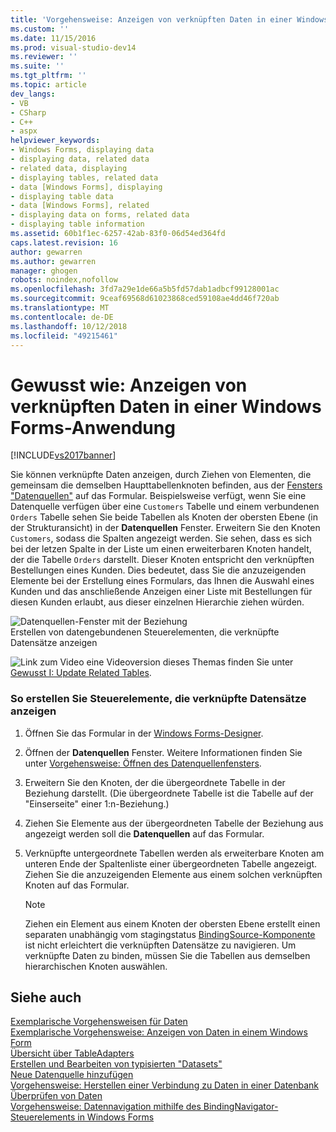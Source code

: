 ```yaml
---
title: 'Vorgehensweise: Anzeigen von verknüpften Daten in einer Windows Forms-Anwendung | Microsoft-Dokumentation'
ms.custom: ''
ms.date: 11/15/2016
ms.prod: visual-studio-dev14
ms.reviewer: ''
ms.suite: ''
ms.tgt_pltfrm: ''
ms.topic: article
dev_langs:
- VB
- CSharp
- C++
- aspx
helpviewer_keywords:
- Windows Forms, displaying data
- displaying data, related data
- related data, displaying
- displaying tables, related data
- data [Windows Forms], displaying
- displaying table data
- data [Windows Forms], related
- displaying data on forms, related data
- displaying table information
ms.assetid: 60b1f1ec-6257-42ab-83f0-06d54ed364fd
caps.latest.revision: 16
author: gewarren
ms.author: gewarren
manager: ghogen
robots: noindex,nofollow
ms.openlocfilehash: 3fd7a29e1de66a5b5fd57dab1adbcf99128001ac
ms.sourcegitcommit: 9ceaf69568d61023868ced59108ae4dd46f720ab
ms.translationtype: MT
ms.contentlocale: de-DE
ms.lasthandoff: 10/12/2018
ms.locfileid: "49215461"
---
```

# <a name="how-to-display-related-data-in-a-windows-forms-application"></a>Gewusst wie: Anzeigen von verknüpften Daten in einer Windows Forms-Anwendung
[!INCLUDE[vs2017banner](../includes/vs2017banner.md)]

Sie können verknüpfte Daten anzeigen, durch Ziehen von Elementen, die gemeinsam die demselben Haupttabellenknoten befinden, aus der [Fensters "Datenquellen"](http://msdn.microsoft.com/library/0d20f699-cc95-45b3-8ecb-c7edf1f67992) auf das Formular. Beispielsweise verfügt, wenn Sie eine Datenquelle verfügen über eine `Customers` Tabelle und einem verbundenen `Orders` Tabelle sehen Sie beide Tabellen als Knoten der obersten Ebene (in der Strukturansicht) in der **Datenquellen** Fenster. Erweitern Sie den Knoten `Customers`, sodass die Spalten angezeigt werden. Sie sehen, dass es sich bei der letzen Spalte in der Liste um einen erweiterbaren Knoten handelt, der die Tabelle `Orders` darstellt. Dieser Knoten entspricht den verknüpften Bestellungen eines Kunden. Dies bedeutet, dass Sie die anzuzeigenden Elemente bei der Erstellung eines Formulars, das Ihnen die Auswahl eines Kunden und das anschließende Anzeigen einer Liste mit Bestellungen für diesen Kunden erlaubt, aus dieser einzelnen Hierarchie ziehen würden.  
  
 ![Datenquellen-Fenster mit der Beziehung](../data-tools/media/datasources2.gif "DataSources2")  
Erstellen von datengebundenen Steuerelementen, die verknüpfte Datensätze anzeigen  
  
 ![Link zum Video](../data-tools/media/playvideo.gif "PlayVideo") eine Videoversion dieses Themas finden Sie unter [Gewusst I: Update Related Tables](http://go.microsoft.com/fwlink/?LinkId=143527).  
  
### <a name="to-create-controls-that-display-related-records"></a>So erstellen Sie Steuerelemente, die verknüpfte Datensätze anzeigen  
  
1.  Öffnen Sie das Formular in der [Windows Forms-Designer](http://msdn.microsoft.com/en-us/3c3d61f8-f36c-4d41-b9c3-398376fabb15).  
  
2.  Öffnen der **Datenquellen** Fenster. Weitere Informationen finden Sie unter [Vorgehensweise: Öffnen des Datenquellenfensters](../data-tools/how-to-open-the-data-sources-window.md).  
  
3.  Erweitern Sie den Knoten, der die übergeordnete Tabelle in der Beziehung darstellt. (Die übergeordnete Tabelle ist die Tabelle auf der "Einserseite" einer 1:n-Beziehung.)  
  
4.  Ziehen Sie Elemente aus der übergeordneten Tabelle der Beziehung aus angezeigt werden soll die **Datenquellen** auf das Formular.  
  
5.  Verknüpfte untergeordnete Tabellen werden als erweiterbare Knoten am unteren Ende der Spaltenliste einer übergeordneten Tabelle angezeigt. Ziehen Sie die anzuzeigenden Elemente aus einem solchen verknüpften Knoten auf das Formular.  
  
    > [!NOTE]
    >  Ziehen ein Element aus einem Knoten der obersten Ebene erstellt einen separaten unabhängig vom stagingstatus [BindingSource-Komponente](http://msdn.microsoft.com/library/3e2faf4c-f5b8-4fa6-9fbc-f59c37ec2fb9) ist nicht erleichtert die verknüpften Datensätze zu navigieren. Um verknüpfte Daten zu binden, müssen Sie die Tabellen aus demselben hierarchischen Knoten auswählen.  
  
## <a name="see-also"></a>Siehe auch  
 [Exemplarische Vorgehensweisen für Daten](http://msdn.microsoft.com/library/15a88fb8-3bee-4962-914d-7a1f8bd40ec4)   
 [Exemplarische Vorgehensweise: Anzeigen von Daten in einem Windows Form](../data-tools/walkthrough-displaying-data-on-a-windows-form.md)   
 [Übersicht über TableAdapters](../data-tools/tableadapter-overview.md)   
 [Erstellen und Bearbeiten von typisierten "Datasets"](../data-tools/creating-and-editing-typed-datasets.md)   
 [Neue Datenquelle hinzufügen](../data-tools/add-new-data-sources.md)   
 [Vorgehensweise: Herstellen einer Verbindung zu Daten in einer Datenbank](../data-tools/how-to-connect-to-data-in-a-database.md)   
 [Überprüfen von Daten](http://msdn.microsoft.com/library/b3a9ee4e-5d4d-4411-9c56-c811f2b4ee7e)   
 [Vorgehensweise: Datennavigation mithilfe des BindingNavigator-Steuerelements in Windows Forms](http://msdn.microsoft.com/library/0e5d4f34-bc9b-47cf-9b8d-93acbb1f1dbb)